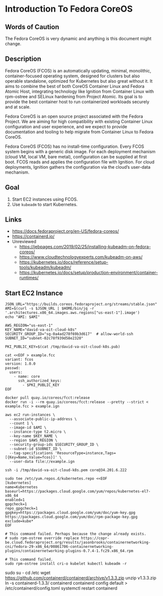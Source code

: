 # Introduction To Fedora CoreOS

## Words of Caution

The Fedora CoreOS is very dynamic and anything is this document might change.

## Description

Fedora CoreOS (FCOS) is an automatically updating, minimal, monolithic, container-focused operating system, designed for clusters but also operable standalone, optimized for Kubernetes but also great without it. It aims to combine the best of both CoreOS Container Linux and Fedora Atomic Host, integrating technology like Ignition from Container Linux with rpm-ostree and SELinux hardening from Project Atomic. Its goal is to provide the best container host to run containerized workloads securely and at scale.

Fedora CoreOS is an open source project associated with the Fedora Project. We are aiming for high compatibility with existing Container Linux configuration and user experience, and we expect to provide documentation and tooling to help migrate from Container Linux to Fedora CoreOS.

Fedora CoreOS (FCOS) has no install-time configuration. Every FCOS system begins with a generic disk image. For each deployment mechanism (cloud VM, local VM, bare metal), configuration can be supplied at first boot. FCOS reads and applies the configuration file with Ignition. For cloud deployments, Ignition gathers the configuration via the cloud’s user-data mechanism.

## Goal

1. Start EC2 instances using FCOS.
2. Use `kubeadm` to start Kubernetes.

## Links

* https://docs.fedoraproject.org/en-US/fedora-coreos/
* https://containerd.io/
* Unreviewed
    * https://jebpages.com/2019/02/25/installing-kubeadm-on-fedora-coreos/
    * https://www.cloudtechnologyexperts.com/kubeadm-on-aws/
    * https://kubernetes.io/docs/reference/setup-tools/kubeadm/kubeadm/
    * https://kubernetes.io/docs/setup/production-environment/container-runtimes/

## Start EC2 Instance

```
JSON_URL="https://builds.coreos.fedoraproject.org/streams/stable.json"
AMI=$(curl -s $JSON_URL | $HOME/bin/jq -r '.architectures.x86_64.images.aws.regions["us-east-1"].image')
echo "AMI: $AMI"

AWS_REGION="us-east-1"
KEY_NAME="david-va-oit-cloud-k8s"
SECURITY_GROUP_ID="sg-0a4ad278f69b3d617"  # allow-world-ssh
SUBNET_ID="subnet-02c78f939d58e2320"

PKI_PUBLIC_KEY=$(cat /tmp/david-va-oit-cloud-k8s.pub)

cat <<EOF > example.fcc
variant: fcos
version: 1.0.0
passwd:
  users:
    - name: core
      ssh_authorized_keys:
        - $PKI_PUBLIC_KEY
EOF

docker pull quay.io/coreos/fcct:release
docker run -i --rm quay.io/coreos/fcct:release --pretty --strict < example.fcc > example.ign

aws ec2 run-instances \
  --associate-public-ip-address \
  --count 1 \
  --image-id $AMI \
  --instance-type t2.micro \
  --key-name $KEY_NAME \
  --region $AWS_REGION \
  --security-group-ids $SECURITY_GROUP_ID \
  --subnet-id $SUBNET_ID \
  --tag-specifications 'ResourceType=instance,Tags=[{Key=Name,Value=fcos}]' \
  --user-data file://example.ign

ssh -i /tmp/david-va-oit-cloud-k8s.pem core@34.201.6.222

sudo tee /etc/yum.repos.d/kubernetes.repo <<EOF
[kubernetes]
name=Kubernetes
baseurl=https://packages.cloud.google.com/yum/repos/kubernetes-el7-x86_64
enabled=1
gpgcheck=1
repo_gpgcheck=1
gpgkey=https://packages.cloud.google.com/yum/doc/yum-key.gpg https://packages.cloud.google.com/yum/doc/rpm-package-key.gpg
exclude=kube*
EOF

# This command failed. Perhaps because the change already exists.
# sudo rpm-ostree override replace https://copr-be.cloud.fedoraproject.org/results/jasonbrooks/containernetworking-cni/fedora-29-x86_64/00861706-containernetworking-plugins/containernetworking-plugins-0.7.4-1.fc29.x86_64.rpm

# This command failed.
sudo rpm-ostree install cri-o kubelet kubectl kubeadm -r

```

sudo su -
cd /etc
wget https://github.com/containerd/containerd/archive/v1.3.3.zip
unzip v1.3.3.zip
ln -s containerd-1.3.3/ containerd
containerd config default > /etc/containerd/config.toml
systemctl restart containerd